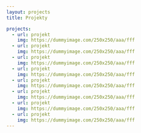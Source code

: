 ```yaml
---
layout: projects
title: Projekty

projects:
  - url: projekt
    img: https://dummyimage.com/250x250/aaa/fff
  - url: projekt
    img: https://dummyimage.com/250x250/aaa/fff
  - url: projekt
    img: https://dummyimage.com/250x250/aaa/fff
  - url: projekt
    img: https://dummyimage.com/250x250/aaa/fff
  - url: projekt
    img: https://dummyimage.com/250x250/aaa/fff
  - url: projekt
    img: https://dummyimage.com/250x250/aaa/fff
  - url: projekt
    img: https://dummyimage.com/250x250/aaa/fff
  - url: projekt
    img: https://dummyimage.com/250x250/aaa/fff
---
```

